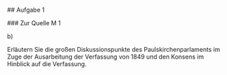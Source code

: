 \## Aufgabe 1



\### Zur Quelle M 1



b)

Erläutern Sie die großen Diskussionspunkte des Paulskirchenparlaments im Zuge der Ausarbeitung der Verfassung von 1849 und den Konsens im Hinblick auf die Verfassung.

